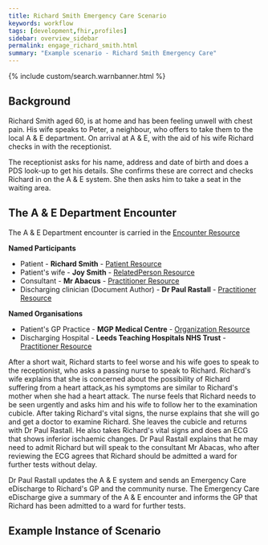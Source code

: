 ```yaml
---
title: Richard Smith Emergency Care Scenario
keywords: workflow
tags: [development,fhir,profiles]
sidebar: overview_sidebar
permalink: engage_richard_smith.html
summary: "Example scenario - Richard Smith Emergency Care"
---
```


{% include custom/search.warnbanner.html %}

## Background ##

Richard Smith aged 60, is at home and has been feeling unwell with chest pain. His wife speaks to Peter, a neighbour, who offers to take them to the local A & E department. On arrival at A & E, with the aid of his wife Richard checks in with the receptionist. 

The receptionist asks for his name, address and date of birth and does a PDS look-up to get his details. She confirms these are correct and checks Richard in on the A & E system. She then asks him to take a seat in the waiting area.

## The A & E Department Encounter ##

The A & E Department encounter is carried in the [Encounter Resource](https://fhir.nhs.uk/STU3/StructureDefinition/CareConnect-ITK-Encounter-1)

**Named Participants**

- Patient - **Richard Smith** - [Patient Resource](https://fhir.hl7.org.uk/STU3/StructureDefinition/CareConnect-Patient-1)
- Patient's wife - **Joy Smith** - [RelatedPerson Resource](https://fhir.nhs.uk/STU3/StructureDefinition/ITK-RelatedPerson-1)
- Consultant - **Mr Abacus** - [Practitioner Resource](https://fhir.hl7.org.uk/STU3/StructureDefinition/CareConnect-Practitioner-1)
- Discharging clinician (Document Author) - **Dr Paul Rastall** - [Practitioner Resource](https://fhir.hl7.org.uk/STU3/StructureDefinition/CareConnect-Practitioner-1)

**Named Organisations**

- Patient's GP Practice - **MGP Medical Centre** - [Organization Resource](https://fhir.hl7.org.uk/STU3/StructureDefinition/CareConnect-Organization-1)
- Discharging Hospital - **Leeds Teaching Hospitals NHS Trust** - [Practitioner Resource](https://fhir.hl7.org.uk/STU3/StructureDefinition/CareConnect-Practitioner-1)


After a short wait, Richard starts to feel worse and his wife goes to speak to the receptionist, who asks a passing nurse to speak to Richard. Richard's wife explains that she is concerned about the possibility of Richard suffering from a heart attack,as his symptoms are similar to Richard's mother when she had a heart attack. The nurse feels that Richard needs to be seen urgently and asks him and his wife to follow her to the examination cubicle. After taking Richard's vital signs, the nurse explains that she will go and get a doctor to examine Richard. She leaves the cubicle and returns with Dr Paul Rastall. He also takes Richard's vital signs and does an ECG that shows inferior ischaemic changes. Dr Paul Rastall explains that he may need to admit Richard but will speak to the consultant Mr Abacas, who after reviewing the ECG agrees that Richard should be admitted a ward for further tests without delay. 

Dr Paul Rastall updates the A & E system and sends an Emergency Care eDischarge to Richard's GP and the community nurse. The Emergency Care eDischarge give a summary of the A & E encounter and informs the GP that Richard has been admitted to a ward for further tests. 

## Example Instance of Scenario ##

<script src="https://gist.github.com/IOPS-DEV/1a532eb43b226dcd6ce26a6b698019f4.js"></script>


